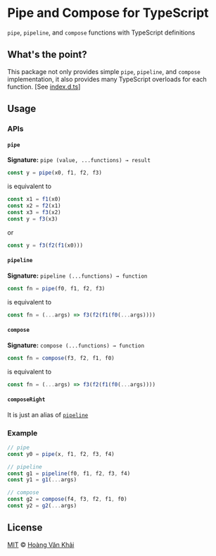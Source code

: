 # Pipe and Compose for TypeScript

`pipe`, `pipeline`, and `compose` functions with TypeScript definitions

## What's the point?

This package not only provides simple `pipe`, `pipeline`, and `compose` implementation, it also provides many TypeScript overloads for each function. [See [index.d.ts](https://cdn.jsdelivr.net/npm/ts-pipe-compose@0.1.2/lib/index.d.ts)]

## Usage

### APIs

#### `pipe`

**Signature:** `pipe (value, ...functions) → result`

```javascript
const y = pipe(x0, f1, f2, f3)
```

is equivalent to

```javascript
const x1 = f1(x0)
const x2 = f2(x1)
const x3 = f3(x2)
const y = f3(x3)
```

or

```javascript
const y = f3(f2(f1(x0)))
```

#### `pipeline`

**Signature:** `pipeline (...functions) → function`

```javascript
const fn = pipe(f0, f1, f2, f3)
```

is equivalent to

```javascript
const fn = (...args) => f3(f2(f1(f0(...args))))
```

#### `compose`

**Signature:** `compose (...functions) → function`

```javascript
const fn = compose(f3, f2, f1, f0)
```

is equivalent to

```javascript
const fn = (...args) => f3(f2(f1(f0(...args))))
```

#### `composeRight`

It is just an alias of [`pipeline`](#pipeline)

### Example

```javascript
// pipe
const y0 = pipe(x, f1, f2, f3, f4)

// pipeline
const g1 = pipeline(f0, f1, f2, f3, f4)
const y1 = g1(...args)

// compose
const g2 = compose(f4, f3, f2, f1, f0)
const y2 = g2(...args)
```

## License

[MIT](https://git.io/fjbqB) © [Hoàng Văn Khải](https://github.com/KSXGitHub/)

